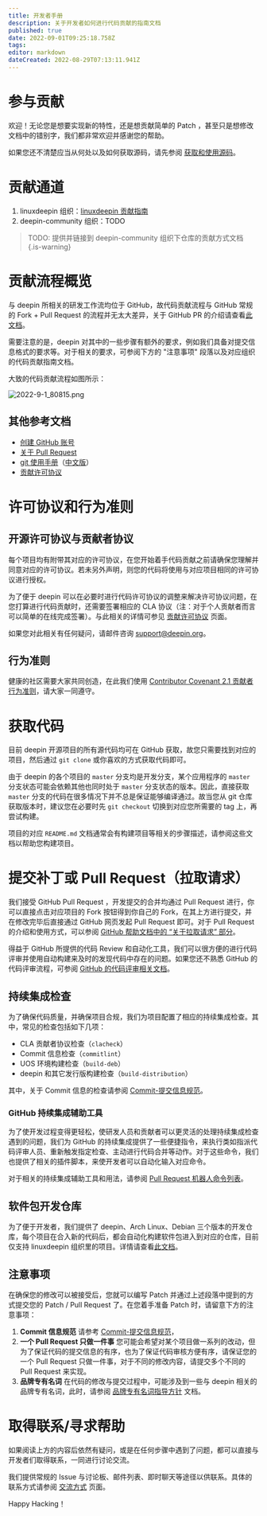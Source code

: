 ```yaml
---
title: 开发者手册
description: 关于开发者如何进行代码贡献的指南文档
published: true
date: 2022-09-01T09:25:18.758Z
tags: 
editor: markdown
dateCreated: 2022-08-29T07:13:11.941Z
---
```


# 参与贡献

欢迎！无论您是想要实现新的特性，还是想贡献简单的 Patch ，甚至只是想修改文档中的错别字，我们都非常欢迎并感谢您的帮助。

如果您还不清楚应当从何处以及如何获取源码，请先参阅 [获取和使用源码](/zh/开发者指南/获取和使用源码)。

# 贡献通道

1. linuxdeepin 组织：[linuxdeepin 贡献指南](/zh/开发者指南/贡献指南/linuxdeepin-contributing-handbook)
2. deepin-community 组织：TODO

> TODO: 提供并链接到 deepin-community 组织下仓库的贡献方式文档
{.is-warning}

# 贡献流程概览

与 deepin 所相关的研发工作流均位于 GitHub，故代码贡献流程与 GitHub 常规的 Fork + Pull Request 的流程并无太大差异，关于 GitHub PR 的介绍请查看[此文档](https://docs.github.com/cn/pull-requests/collaborating-with-pull-requests/proposing-changes-to-your-work-with-pull-requests/about-pull-requests)。

需要注意的是，deepin 对其中的一些步骤有额外的要求，例如我们具备对提交信息格式的要求等。对于相关的要求，可参阅下方的 "注意事项" 段落以及对应组织的代码贡献指南文档。

大致的代码贡献流程如图所示：

![2022-9-1_80815.png](/2022-9-1_80815.png)

<!--

注：此页面要在 deepin 官网渲染，而官网渲染的 markdown 不支持 plantuml，所以这里换成图。下面的原文保留以便后续更新图片内容。

```plantuml
start
partition “初始阶段” {
  :注册 GitHub 账号;
  :复刻（Fork）仓库;
  :在复刻的仓库中进行代码修改;
}
partition “发起贡献” {
  :发起 Pull Request;
	if (CLA 检查) is (未签署 CLA) then
  	:签署 CLA;
  endif
}
partition “代码评审阶段” {
	repeat
    split
      :代码评审;
    split again
      :自动化测试;
    end split
  backward:推送修改到复刻分支;
  repeatwhile (若检查未通过)
}
:合入代码;
stop
```

-->

## 其他参考文档

- [创建 GitHub 账号](https://docs.github.com/cn/get-started/signing-up-for-github/signing-up-for-a-new-github-account)
- [关于 Pull Request](https://docs.github.com/cn/pull-requests/collaborating-with-pull-requests/proposing-changes-to-your-work-with-pull-requests/about-pull-requests)
- [git 使用手册](https://git-scm.com/book/en/v2)（[中文版](https://git-scm.com/book/zh/v2)）
- [贡献许可协议](/zh/开发者指南/贡献许可协议)

# 许可协议和行为准则

## 开源许可协议与贡献者协议

每个项目均有附带其对应的许可协议，在您开始着手代码贡献之前请确保您理解并同意对应的许可协议。若未另外声明，则您的代码将使用与对应项目相同的许可协议进行授权。

为了便于 deepin 可以在必要时进行代码许可协议的调整来解决许可协议问题，在您打算进行代码贡献时，还需要签署相应的 CLA 协议（注：对于个人贡献者而言可以简单的在线完成签署）。与此相关的详情可参见 [贡献许可协议](/zh/开发者指南/贡献许可协议) 页面。

如果您对此相关有任何疑问，请邮件咨询 support@deepin.org。

## 行为准则

健康的社区需要大家共同创造，在此我们使用 [Contributor Covenant 2.1 贡献者行为准则](https://www.contributor-covenant.org/zh-cn/version/2/1/code_of_conduct/)，请大家一同遵守。

# 获取代码

目前 deepin 开源项目的所有源代码均可在 GitHub 获取，故您只需要找到对应的项目，然后通过 `git clone` 或你喜欢的方式获取代码即可。

由于 deepin 的各个项目的 `master` 分支均是开发分支，某个应用程序的 `master` 分支状态可能会依赖其他也同时处于 `master` 分支状态的版本。因此，直接获取 `master` 分支的代码在很多情况下并不总是保证能够编译通过。故当您从 git 仓库获取版本时，建议您在必要时先 `git checkout` 切换到对应您所需要的 tag 上，再尝试构建。

项目的对应 `README.md` 文档通常会有构建项目等相关的步骤描述，请参阅这些文档以帮助您构建项目。

# 提交补丁或 Pull Request（拉取请求）

我们接受 GitHub Pull Request ，开发提交的合并均通过 Pull Request 进行，你可以直接点击对应项目的 Fork 按钮得到你自己的 Fork，在其上方进行提交，并在修改完毕后直接通过 GitHub 网页发起 Pull Request 即可。对于 Pull Request 的介绍和使用方式，可以参阅 [GitHub 帮助文档中的 “关于拉取请求” 部分](https://docs.github.com/cn/pull-requests/collaborating-with-pull-requests/proposing-changes-to-your-work-with-pull-requests/about-pull-requests)。

得益于 GitHub 所提供的代码 Review 和自动化工具，我们可以很方便的进行代码评审并使用自动构建来及时的发现代码中存在的问题。如果您还不熟悉 GitHub 的代码评审流程，可参阅 [GitHub 的代码评审相关文档](https://docs.github.com/cn/pull-requests/collaborating-with-pull-requests/reviewing-changes-in-pull-requests/about-pull-request-reviews)。

## 持续集成检查

为了确保代码质量，并确保项目合规，我们为项目配置了相应的持续集成检查。其中，常见的检查包括如下几项：

- CLA 贡献者协议检查（`clacheck`）
- Commit 信息检查（`commitlint`）
- UOS 环境构建检查（`build-deb`）
- deepin 和其它发行版构建检查（`build-distribution`）

其中，关于 Commit 信息的检查请参阅 [Commit-提交信息规范](/zh/开发者指南/规范文档/Commit-提交信息规范)。

### GitHub 持续集成辅助工具

为了使开发过程变得更轻松，使研发人员和贡献者可以更灵活的处理持续集成检查遇到的问题，我们为 GitHub 的持续集成提供了一些便捷指令，来执行类如指派代码评审人员、重新触发指定检查、主动进行代码合并等动作。对于这些命令，我们也提供了相关的插件脚本，来使开发者可以自动化输入对应命令。

对于相关的持续集成辅助工具和用法，请参阅 [Pull Request 机器人命令列表](/zh/开发者指南/pull-request-bot-commands-list)。

## 软件包开发仓库

为了便于开发者，我们提供了 deepin、Arch Linux、Debian 三个版本的开发仓库，每个项目在合入新的代码后，都会自动化构建软件包进入到对应的仓库，目前仅支持 linuxdeepin 组织里的项目。详情请查看[此文档](/zh/开发者指南/仓库/使用action创建新的git仓库)。

## 注意事项

在确保您的修改可以被接受后，您就可以编写 Patch 并通过上述段落中提到的方式提交您的 Patch  / Pull Request 了。在您着手准备 Patch 时，请留意下方的注意事项：

1. **Commit 信息规范**
请参考 [Commit-提交信息规范](/zh/开发者指南/规范文档/Commit-提交信息规范)，
2. **一个 Pull Request 只做一件事**
您可能会希望对某个项目做一系列的改动，但为了保证代码的提交信息的有序，也为了保证代码审核方便有序，请保证您的一个 Pull Request 只做一件事，对于不同的修改内容，请提交多个不同的 Pull Request 来实现。
3. **品牌专有名词**
在代码的修改与提交过程中，可能涉及到一些与 deepin 相关的品牌专有名词，此时，请参阅 [品牌专有名词指导方针](/zh/开发者指南/规范文档/branding-guideline) 文档。

# 取得联系/寻求帮助

如果阅读上方的内容后依然有疑问，或是在任何步骤中遇到了问题，都可以直接与开发者们取得联系，一同进行讨论交流。

我们提供常规的 Issue 与讨论板、邮件列表、即时聊天等途径以供联系。具体的联系方式请参阅 [交流方式](/zh/关于Deepin/Deepin社区/交流方式) 页面。

Happy Hacking！